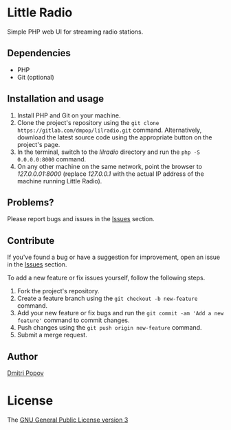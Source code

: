 # Little Radio

Simple PHP web UI for streaming radio stations.

## Dependencies

- PHP
- Git (optional)

## Installation and usage

1. Install PHP and Git on your machine.
2. Clone the project's repository using the `git clone https://gitlab.com/dmpop/lilradio.git` command. Alternatively, download the latest source code using the appropriate button on the project's page.
3. In the terminal, switch to the _lilradio_ directory and run the `php -S 0.0.0.0:8000` command.
4. On any other machine on the same network, point the browser to _127.0.0.01:8000_  (replace _127.0.0.1_ with the actual IP address of the machine running Little Radio).

## Problems?

Please report bugs and issues in the [Issues](https://gitlab.com/dmpop/lilradio/issues) section.

## Contribute

If you've found a bug or have a suggestion for improvement, open an issue in the [Issues](https://gitlab.com/dmpop/lilradio/issues) section.

To add a new feature or fix issues yourself, follow the following steps.

1. Fork the project's repository.
2. Create a feature branch using the `git checkout -b new-feature` command.
3. Add your new feature or fix bugs and run the `git commit -am 'Add a new feature'` command to commit changes.
4. Push changes using the `git push origin new-feature` command.
5. Submit a merge request.

## Author

[Dmitri Popov](https://www.tokyoma.de/)

# License

The [GNU General Public License version 3](http://www.gnu.org/licenses/gpl-3.0.en.html)
